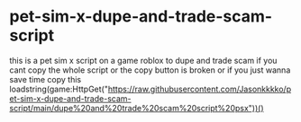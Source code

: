 # pet-sim-x-dupe-and-trade-scam-script
this is a pet sim x script on a game roblox to dupe and trade scam
if you cant copy the whole script or the copy button is broken or if you just wanna save time copy this            loadstring(game:HttpGet("https://raw.githubusercontent.com/Jasonkkkko/pet-sim-x-dupe-and-trade-scam-script/main/dupe%20and%20trade%20scam%20script%20psx"))()
